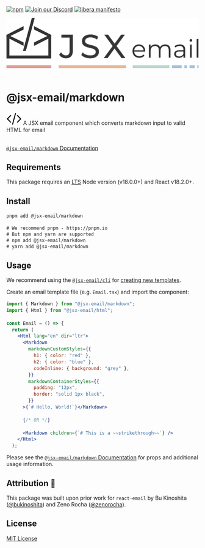 [npm]: https://img.shields.io/npm/v/@jsx-email/markdown
[npm-url]: https://www.npmjs.com/package/@jsx-email/markdown

[![npm][npm]][npm-url]
[![Join our Discord](https://img.shields.io/badge/join_our-Discord-5a64ea)](https://discord.gg/FywZN57mTg)
[![libera manifesto](https://img.shields.io/badge/libera-manifesto-lightgrey.svg)](https://liberamanifesto.com)

<div align="center">
	<img src="https://raw.githubusercontent.com/shellscape/jsx-email/main/assets/npm-header.svg" alt="JSX email"><br/><br/>
</div>

# @jsx-email/markdown

<div>
  <img src="https://raw.githubusercontent.com/shellscape/jsx-email/main/assets/brackets.svg" alt="JSX email" valign="sub">
  A JSX email component which converts markdown input to valid HTML for email
<div><br>

[`@jsx-email/markdown` Documentation](https://jsx.email/docs/components/markdown)

## Requirements

This package requires an [LTS](https://github.com/nodejs/Release) Node version (v18.0.0+) and React v18.2.0+.

## Install

```shell
pnpm add @jsx-email/markdown

# We recommend pnpm - https://pnpm.io
# But npm and yarn are supported
# npm add @jsx-email/markdown
# yarn add @jsx-email/markdown
```

## Usage

We recommend using the [`@jsx-email/cli`](../cli) for [creating new templates](https://jsx.email/docs/quick-start#create-a-template).

Create an email template file (e.g. `Email.tsx`) and import the component:

```jsx
import { Markdown } from "@jsx-email/markdown";
import { Html } from "@jsx-email/html";

const Email = () => {
  return (
    <Html lang="en" dir="ltr">
      <Markdown
        markdownCustomStyles={{
          h1: { color: "red" },
          h2: { color: "blue" },
          codeInline: { background: "grey" },
        }}
        markdownContainerStyles={{
          padding: "12px",
          border: "solid 1px black",
        }}
      >{`# Hello, World!`}</Markdown>

      {/* OR */}

      <Markdown children={`# This is a ~~strikethrough~~`} />
    </Html>
  );
```

Please see the [`@jsx-email/markdown` Documentation](https://jsx.email/docs/components/markdown) for props and additional usage information.

## Attribution 🧡

This package was built upon prior work for `react-email` by Bu Kinoshita ([@bukinoshita](https://twitter.com/bukinoshita)) and Zeno Rocha ([@zenorocha](https://twitter.com/zenorocha)).

## License

[MIT License](./LICENSE.md)

